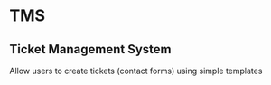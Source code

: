 # TMS

## Ticket Management System
Allow users to create tickets (contact forms) using simple templates